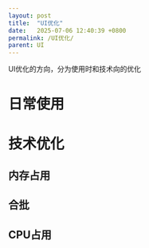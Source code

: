 ```yaml
---
layout: post
title:  "UI优化"
date:   2025-07-06 12:40:39 +0800
permalink: /UI优化/
parent: UI
---
```


UI优化的方向，分为使用时和技术向的优化
# 日常使用
# 技术优化
## 内存占用
## 合批
## CPU占用